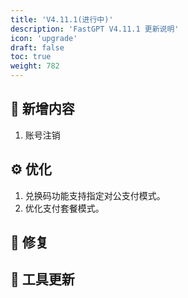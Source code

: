 ```yaml
---
title: 'V4.11.1(进行中)'
description: 'FastGPT V4.11.1 更新说明'
icon: 'upgrade'
draft: false
toc: true
weight: 782
---
```




## 🚀 新增内容

1. 账号注销

## ⚙️ 优化

1. 兑换码功能支持指定对公支付模式。
2. 优化支付套餐模式。

## 🐛 修复


## 🔨 工具更新
